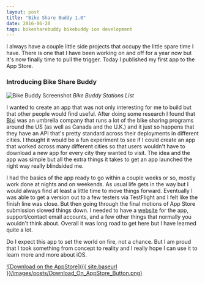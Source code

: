 ```yaml
---
layout: post
title: "Bike Share Buddy 1.0"
date: 2016-06-20
tags: bikesharebuddy bikebuddy ios development
---
```


I always have a couple little side projects that occupy the little spare time I have. There is one that I have been working on and off for a year now but it's now finally time to pull the trigger. Today I published my first app to the App Store.

### Introducing Bike Share Buddy

![Bike Buddy Screenshot]({{site.baseurl}}/images/posts/Bike-Buddy-Screenshot.png)
_Bike Buddy Stations List_

I wanted to create an app that was not only interesting for me to build but that other people would find useful. After doing some research I found that [Bixi](http://bixi.com) was an umbrella company that runs a lot of the bike sharing programs around the US (as well as Canada and the U.K.) and it just so happens that they have an API that's pretty standard across their deployments in different cities. I thought it would be a fun experiment to see if I could create an app that worked across many different cities so that users wouldn't have to download a new app for every city they wanted to visit. The idea and the app was simple but all the extra things it takes to get an app launched the right way really blindsided me.

I had the basics of the app ready to go within a couple weeks or so, mostly work done at nights and on weekends. As usual life gets in the way but I would always find at least a little time to move things forward. Eventually I was able to get a version out to a few testers via TestFlight and I felt like the finish line was close. But then going through the final motions of App Store submission slowed things down. I needed to have a [website](http://www.cloudgatestudios.com/BikeShareBuddy/) for the app, support/contact email accounts, and a few other things that normally you wouldn't think about. Overall it was long road to get here but I have learned quite a lot.

Do I expect this app to set the world on fire, not a chance. But I am proud that I took something from concept to reality and I really hope I can use it to learn more and more about iOS.

[![Download on the AppStore]({{ site.baseurl }}/images/posts/Download_On_AppStore_Button.png)](https://itunes.apple.com/us/app/id998776734)
